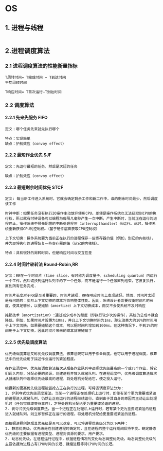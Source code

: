# OS

## 1. 进程与线程

```

```

## 2.进程调度算法

### 2.1 进程调度算法的性能衡量指标

```
T周转时间= T完成时间 − T到达时间
平均周转时间

T响应时间= T首次运行−T到达时间
```

### 2.2 调度算法

#### 2.2.1 先来先服务 FIFO

```
定义：哪个任务先来就先执行哪个

特点：实现简单
缺点：护航效应（convoy effect）
```

#### 2.2.2 最短作业优先 SJF

```
定义：先运行最短的任务，然后是次短的任务

缺点：护航效应（convoy effect）
```

#### 2.2.3 最短剩余时间优先 STCF

```
定义: 每当新工作进入系统时，它就会确定剩余工作和新工作中，谁的剩余时间最少，然后调度该工作

时钟中断：如果任务没有执行IO操作主动放弃使用CPU，即使是操作系统也无法获取到CPU的执行权，所以就有时钟设备可以编程为每隔几毫秒产生一次中断。产生中断时，当前正在运行的进程停止，操作系统中预先配置的中断处理程序（interrupthandler）会运行。此时，操作系统重新获得CPU的控制权。（基于硬件层面获取CPU控制权）

上下文切换：操作系统要为当前正在执行的进程保存一些寄存器的值（例如，到它的内核栈），并为即将执行的进程恢复一些寄存器的值（从它的内核栈）。

特点：具有很好的周转时间，但是响应时间与交互性差
```

#### 2.2.4 时间片轮转法 Round-Robin,RR

```
定义：RR在一个时间片（time slice，有时称为调度量子，scheduling quantum）内运行一个工作，然后切换到运行队列中的下一个任务，而不是运行一个任务直到结束。它反复执行，直到所有任务完成.

时间片长度对于RR是至关重要的，时间片越短，RR在响应时间上表现越好。然而，时间片太短是有问题的：突然上下文切换的成本将影响整体性能。因此，系统设计者需要权衡时间片的长度，使其足够长，以便摊销（amortize）上下文切换成本，而又不会使系统不及时响应

摊销技术（amortization）:通过减少成本的频度（即执行较少次的操作），系统的总成本就会降低。例如，如果时间片设置为10ms，并且上下文切换时间为1ms，那么浪费大约10%的时间用于上下文切换。如果要摊销这个成本，可以把时间片增加到100ms。在这种情况下，不到1%的时间用于上下文切换，因此时间片带来的成本就被摊销了
```

#### 2.2.5 优先级调度算法

```
优先级调度算法又称优先权调度算法，该算法既可以用于作业调度，也可以用于进程调度，该算法中的优先级用于描述作业运行的紧迫程度。

在作业调度中，优先级调度算法每次从后备作业队列中选择优先级最髙的一个或几个作业，将它们调入内存，分配必要的资源，创建进程并放入就绪队列。在进程调度中，优先级调度算法每次从就绪队列中选择优先级最高的进程，将处理机分配给它，使之投入运行。

根据新的更高优先级进程能否抢占正在执行的进程，可将该调度算法分为：
1. 非剥夺式优先级调度算法。当某一个进程正在处理机上运行时，即使有某个更为重要或紧迫的进程进入就绪队列，仍然让正在运行的进程继续运行，直到由于其自身的原因而主动让出处理机时（任务完成或等待事件），才把处理机分配给更为重要或紧迫的进程。
2. 剥夺式优先级调度算法。当一个进程正在处理机上运行时，若有某个更为重要或紧迫的进程进入就绪队列，则立即暂停正在运行的进程，将处理机分配给更重要或紧迫的进程。

而根据进程创建后其优先级是否可以改变，可以将进程优先级分为以下两种：
1. 静态优先级。优先级是在创建进程时确定的，且在进程的整个运行期间保持不变。确定静态优先级的主要依据有进程类型、进程对资源的要求、用户要求。
2. 动态优先级。在进程运行过程中，根据进程情况的变化动态调整优先级。动态调整优先级的主要依据为进程占有CPU时间的长短、就绪进程等待CPU时间的长短。
```

